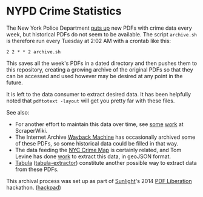 # NYPD Crime Statistics

The New York Police Department [puts up](http://www.nyc.gov/html/nypd/html/crime_prevention/crime_statistics.shtml) new PDFs with crime data every week, but historical PDFs do not seem to be available. The script `archive.sh` is therefore run every Tuesday at 2:02 AM with a crontab like this:

    2 2 * * 2 archive.sh

This saves all the week's PDFs in a dated directory and then pushes them to this repository, creating a growing archive of the original PDFs so that they can be accessed and used however may be desired at any point in the future.

It is left to the data consumer to extract desired data. It has been helpfully noted that `pdftotext -layout` will get you pretty far with these files.

See also:
* For another effort to maintain this data over time, see [some](https://classic.scraperwiki.com/scrapers/current-week-reported-crime-city-wide-and-for-prec/) [work](https://classic.scraperwiki.com/scrapers/nycrime/) at ScraperWiki.
* The Internet Archive [Wayback Machine](https://archive.org/web/) has occasionally archived some of these PDFs, so some historical data could be filled in that way.
* The data feeding the [NYC Crime Map](http://maps.nyc.gov/crime/) is certainly related, and Tom Levine has done [work](https://github.com/tlevine/nyc-crime-map) to extract this data, in geoJSON format.
* [Tabula](http://tabula.nerdpower.org/) ([tabula-extractor](https://github.com/jazzido/tabula-extractor)) constitute another possible way to extract data from these PDFs.

This archival process was set up as part of [Sunlight](http://sunlightfoundation.com/)'s 2014 [PDF Liberation](http://pdfliberation.wordpress.com/2013/11/15/hackathon/) hackathon. ([hackpad](https://hackpad.com/PDF-Liberation-Hackathon-RoegEpdwJKE))
